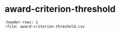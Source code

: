 # award-criterion-threshold

```{csv-table}
:header-rows: 1
:file: award-criterion-threshold.csv
```
